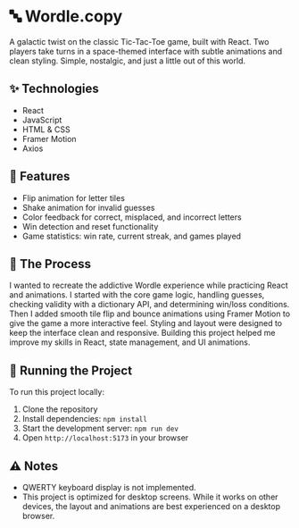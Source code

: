 # 🔤 Wordle.copy

A galactic twist on the classic Tic-Tac-Toe game, built with React. Two players take turns in a space-themed interface with subtle animations and clean styling. Simple, nostalgic, and just a little out of this world.

## ✨ Technologies

- React  
- JavaScript  
- HTML & CSS  
- Framer Motion 
- Axios 


## 🚀 Features

- Flip animation for letter tiles 
- Shake animation for invalid guesses
- Color feedback for correct, misplaced, and incorrect letters
- Win detection and reset functionality  
- Game statistics: win rate, current streak, and games played


## 🌠 The Process

I wanted to recreate the addictive Wordle experience while practicing React and animations. I started with the core game logic, handling guesses, checking validity with a dictionary API, and determining win/loss conditions. Then I added smooth tile flip and bounce animations using Framer Motion to give the game a more interactive feel. Styling and layout were designed to keep the interface clean and responsive. Building this project helped me improve my skills in React, state management, and UI animations.


## 🚦 Running the Project

To run this project locally:

1. Clone the repository
2. Install dependencies: ```npm install```
3. Start the development server: ```npm run dev```
4. Open ```http://localhost:5173``` in your browser


## ⚠️ Notes

- QWERTY keyboard display is not implemented.
- This project is optimized for desktop screens. While it works on other devices, the layout and animations are best experienced on a desktop browser.
